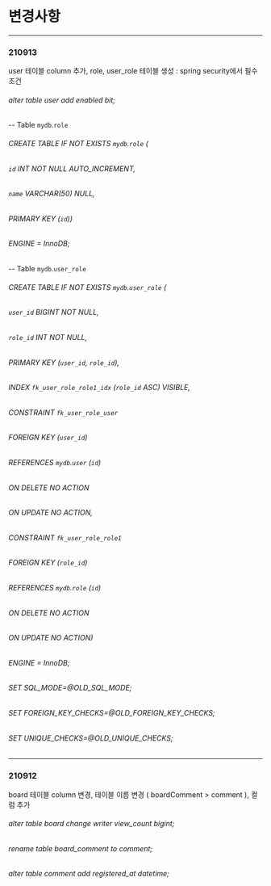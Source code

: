 # 변경사항

***
### 210913
user 테이블 column 추가, role, user_role 테이블 생성 : spring security에서 필수 조건
###### alter table user add enabled bit;

-- Table `mydb`.`role`
###### CREATE TABLE IF NOT EXISTS `mydb`.`role` (
######   `id` INT NOT NULL AUTO_INCREMENT,
######   `name` VARCHAR(50) NULL,
######   PRIMARY KEY (`id`))
###### ENGINE = InnoDB;


-- Table `mydb`.`user_role`

###### CREATE TABLE IF NOT EXISTS `mydb`.`user_role` (
######   `user_id` BIGINT NOT NULL,
######   `role_id` INT NOT NULL,
######   PRIMARY KEY (`user_id`, `role_id`),
######   INDEX `fk_user_role_role1_idx` (`role_id` ASC) VISIBLE,
######   CONSTRAINT `fk_user_role_user`
######     FOREIGN KEY (`user_id`)
######     REFERENCES `mydb`.`user` (`id`)
######     ON DELETE NO ACTION
######     ON UPDATE NO ACTION,
######   CONSTRAINT `fk_user_role_role1`
######     FOREIGN KEY (`role_id`)
######     REFERENCES `mydb`.`role` (`id`)
######     ON DELETE NO ACTION
######     ON UPDATE NO ACTION)
###### ENGINE = InnoDB;

###### SET SQL_MODE=@OLD_SQL_MODE;
###### SET FOREIGN_KEY_CHECKS=@OLD_FOREIGN_KEY_CHECKS;
###### SET UNIQUE_CHECKS=@OLD_UNIQUE_CHECKS;


***
### 210912
board 테이블 column 변경, 테이블 이름 변경 ( boardComment > comment ), 컬럼 추가

###### alter table board change writer view_count bigint;
###### rename table board_comment to comment;
###### alter table comment add registered_at datetime;
